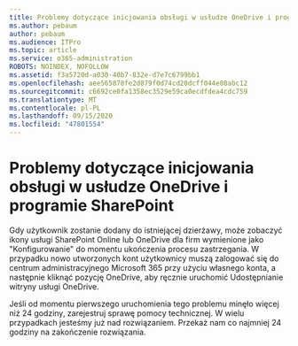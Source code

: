 ```yaml
---
title: Problemy dotyczące inicjowania obsługi w usłudze OneDrive i programie SharePoint
ms.author: pebaum
author: pebaum
ms.audience: ITPro
ms.topic: article
ms.service: o365-administration
ROBOTS: NOINDEX, NOFOLLOW
ms.assetid: f3a5720d-a030-40b7-832e-d7e7c6799bb1
ms.openlocfilehash: aee565878fe2d879f0d74cd20dcff044e08abc12
ms.sourcegitcommit: c6692ce0fa1358ec3529e59ca0ecdfdea4cdc759
ms.translationtype: MT
ms.contentlocale: pl-PL
ms.lasthandoff: 09/15/2020
ms.locfileid: "47801554"
---
```

# <a name="provisioning-issues-in-onedrive-and-sharepoint"></a>Problemy dotyczące inicjowania obsługi w usłudze OneDrive i programie SharePoint

Gdy użytkownik zostanie dodany do istniejącej dzierżawy, może zobaczyć ikony usługi SharePoint Online lub OneDrive dla firm wymienione jako "Konfigurowanie" do momentu ukończenia procesu zastrzegania. W przypadku nowo utworzonych kont użytkownicy muszą zalogować się do centrum administracyjnego Microsoft 365 przy użyciu własnego konta, a następnie kliknąć pozycję OneDrive, aby ręcznie uruchomić Udostępnianie witryny usługi OneDrive.
  
Jeśli od momentu pierwszego uruchomienia tego problemu minęło więcej niż 24 godziny, zarejestruj sprawę pomocy technicznej. W wielu przypadkach jesteśmy już nad rozwiązaniem. Przekaż nam co najmniej 24 godziny na zakończenie rozwiązania.
  